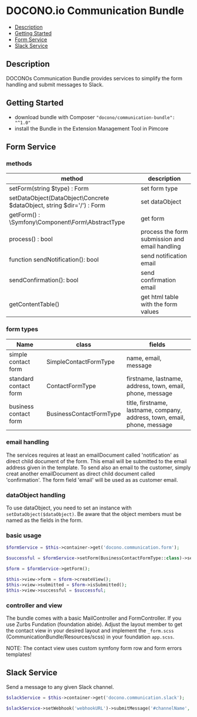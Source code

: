 # DOCONO.io Communication Bundle
* [Description](#description)
* [Getting Started](#getting-started)
* [Form Service](#form-service)
* [Slack Service](#slack-service)

<a name="description"/>

## Description
DOCONOs Communication Bundle provides services to simplify the form handling and submit messages to Slack.

<a name="getting-started"/>

## Getting Started
* download bundle with Composer ```"docono/communication-bundle": "^1.0"```
* install the Bundle in the Extension Management Tool in Pimcore

<a name="form-service"/>

## Form Service

### methods
| method                                                                    | description                                      |
|---------------------------------------------------------------------------|--------------------------------------------------|
| setForm(string $type) : Form                                              | set form type                                    |
| setDataObject(DataObject\Concrete $dataObject, string $dir='/') : Form    | set dataObject                                   |
| getForm() : \Symfony\Component\Form\AbstractType                          | get form                                         |
| process() : bool                                                          | process the form submission and email handling   |
| function sendNotification(): bool                                         | send notification email                          |
| sendConfirmation(): bool                                                  | send confirmation email                          |
| getContentTable()                                                         | get html table with the form values              |


### form types
| Name                    | class                    | fields                                                                     |
|-------------------------|--------------------------|----------------------------------------------------------------------------|
| simple contact form     | SimpleContactFormType    | name, email, message                                                       |
| standard contact form   | ContactFormType          | firstname, lastname, address, town, email, phone, message                  |
| business contact form   | BusinessContactFormType  | title, firstname, lastname, company, address, town, email, phone, message  |

### email handling
The services requires at least an emailDocument called 'notification' as direct child document of the form. This email will be submitted to the email address given in the template.
To send also an email to the customer, simply creat another emailDocument as direct child document called 'confirmation'. The form field 'email' will be used as as customer email.

### dataObject handling
To use dataObject, you need to set an instance with `setDataObject($dataObject)`.
Be aware that the object members must be named as the fields in the form.

### basic usage
```php
$formService = $this->container->get('docono.communication.form');

$successful = $formService->setForm(BusinessContactFormType::class)->setDataObject(new Enquiry())->process();

$form = $formService->getForm();

$this->view->form = $form->createView();
$this->view->submitted = $form->isSubmitted();
$this->view->successful = $successful;
```

### controller and view
The bundle comes with a basic MailController and FormController.
If you use Zurbs Fundation (foundation abide). Adjust the layout member to get the contact view in your desired layout and implement the `_form.scss` (CommunicationBundle/Resources/scss) in your foundation `app.scss`.

NOTE: The contact view uses custom symfony form row and form errors templates!

<a name="slack-service"/>

## Slack Service
Send a message to any given Slack channel.

```php
$slackService = $this->container->get('docono.communication.slack');

$slackService->setWebhook('webhookURL')->submitMessage('#channelName', 'botName', 'message); 
```
